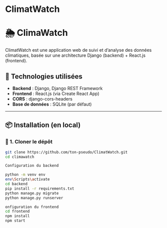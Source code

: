 # ClimatWatch
# 🌦️ ClimaWatch

ClimatWatch est une application web de suivi et d’analyse des données climatiques, basée sur une architecture Django (backend) + React.js (frontend).

## 🧩 Technologies utilisées

- **Backend** : Django, Django REST Framework
- **Frontend** : React.js (via Create React App)
- **CORS** : django-cors-headers
- **Base de données** : SQLite (par défaut)

---

## 📦 Installation (en local)

### 🔁 1. Cloner le dépôt

```bash
git clone https://github.com/ton-pseudo/ClimatWatch.git
cd climawatch

Configuration du backend 

python -m venv env
env\Scripts\activate       
cd backend
pip install -r requirements.txt
python manage.py migrate
python manage.py runserver

onfiguration du frontend 
cd frontend
npm install
npm start

